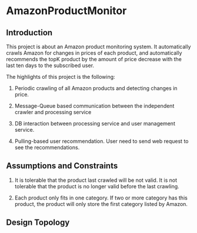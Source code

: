# AmazonProductMonitor
## Introduction
This project is about an Amazon product monitoring system. It automatically crawls
Amazon for changes in prices of each product, and automatically recommends the topK
product by the amount of price decrease with the last ten days to the subscribed user.

The highlights of this project is the following:
1. Periodic crawling of all Amazon products and detecting changes in price.

1. Message-Queue based communication between the independent crawler and processing service

1. DB interaction between processing service and user management service.
 
1. Pulling-based user recommendation.  User need to send web request to see the recommendations.
 
## Assumptions and Constraints

1. It is tolerable that the product last crawled will be not valid. 
It is not tolerable that the product  is no longer valid before the last crawling.

1. Each product only fits in one category. If two or more category has this product, the product will only store the first category listed by Amazon.

## Design Topology

![]()